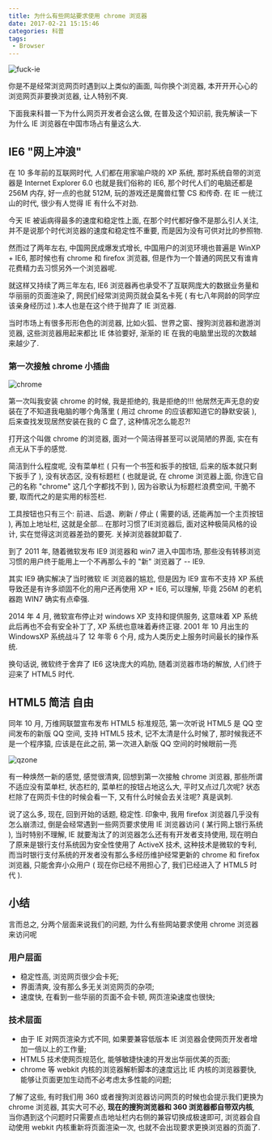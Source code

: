 ```yaml
---
title: 为什么有些网站要求使用 chrome 浏览器
date: 2017-02-21 15:15:46
categories: 科普
tags:
 - Browser
---
```


![fuck-ie](//static.mutoe.com/2017/with-chrome-to-browse-the-web/fuck-ie.jpg)

你是不是经常浏览网页时遇到以上类似的画面, 叫你换个浏览器, 本开开开心心的浏览网页非要换浏览器, 让人特别不爽.

下面我来科普一下为什么网页开发者会这么做, 在普及这个知识前, 我先解读一下为什么 IE 浏览器在中国市场占有量这么大.

## IE6 "网上冲浪"

在 10 多年前的互联网时代, 人们都在用家喻户晓的 XP 系统, 那时系统自带的浏览器是 Internet Explorer 6.0 也就是我们俗称的 IE6, 那个时代人们的电脑还都是 256M 内存, 好一点的也就 512M, 玩的游戏还是魔兽红警 CS 和传奇. 在 IE 一统江山的时代, 很少有人觉得 IE 有什么不对劲.

今天 IE 被诟病得最多的速度和稳定性上面, 在那个时代都好像不是那么引人关注, 并不是说那个时代浏览器的速度和稳定性不重要, 而是因为没有可供对比的参照物.

然而过了两年左右, 中国网民成爆发式增长, 中国用户的浏览环境也普遍是 WinXP + IE6, 那时候也有 chrome 和 firefox 浏览器, 但是作为一个普通的网民又有谁肯花费精力去习惯另外一个浏览器呢.

<!-- more -->

就这样又持续了两三年左右, IE6 浏览器再也承受不了互联网庞大的数据业务量和华丽丽的页面渲染了, 网民们经常浏览网页就会莫名卡死 ( 有七八年网龄的同学应该亲身经历过 ).本人也是在这个终于抛弃了 IE 浏览器.

当时市场上有很多形形色色的浏览器, 比如火狐、世界之窗、搜狗浏览器和遨游浏览器, 这些浏览器用起来都比 IE 体验要好, 渐渐的 IE 在我的电脑里出现的次数越来越少了.

### 第一次接触 chrome 小插曲

![chrome](//static.mutoe.com/2017/with-chrome-to-browse-the-web/chrome.png)

第一次叫我安装 chrome 的时候, 我是拒绝的, 我是拒绝的!!! 他居然无声无息的安装在了不知道我电脑的哪个角落里 ( 用过 chrome 的应该都知道它的静默安装 ), 后来查找发现居然安装在我的 C 盘了, 这种情况怎么能忍?!

打开这个叫做 chrome 的浏览器, 面对一个简洁得甚至可以说简陋的界面, 实在有点无从下手的感觉.

简洁到什么程度呢, 没有菜单栏 ( 只有一个书签和扳手的按钮, 后来的版本就只剩下扳手了 ), 没有状态区, 没有标题栏 ( 也就是说, 在 chrome 浏览器上面, 你连它自己的名称 "chrome" 这几个字都找不到 ), 因为谷歌认为标题栏浪费空间, 干脆不要, 取而代之的是实用的标签栏.

 工具按钮也只有三个: 前进、后退、刷新 / 停止 ( 需要的话, 还能再加一个主页按钮 ), 再加上地址栏, 这就是全部... 在那时习惯了IE浏览器后, 面对这种极简风格的设计, 实在觉得这浏览器差劲的要死. 关掉浏览器就卸载了.

到了 2011 年, 随着微软发布 IE9 浏览器和 win7 进入中国市场, 那些没有转移浏览习惯的用户终于能用上一个不再那么卡的 "新" 浏览器了 -- IE9.

其实 IE9 确实解决了当时微软 IE 浏览器的尴尬, 但是因为 IE9 宣布不支持 XP 系统导致还是有许多顽固不化的用户还再使用 XP + IE6, 可以理解, 毕竟 256M 的老机器跑 WIN7 确实有点牵强.

2014 年 4 月, 微软宣布停止对 windows XP 支持和提供服务, 这意味着 XP 系统此后再也不会有安全补丁了, XP 系统也意味着寿终正寝. 2001 年 10 月出生的 WindowsXP 系统战斗了 12 年零 6 个月, 成为人类历史上服务时间最长的操作系统.

换句话说, 微软终于舍弃了 IE6 这块庞大的鸡肋, 随着浏览器市场的解放, 人们终于迎来了 HTML5 时代.

## HTML5 简洁 自由

同年 10 月, 万维网联盟宣布发布 HTML5 标准规范, 第一次听说 HTML5 是 QQ 空间发布的新版 QQ 空间, 支持 HTML5 技术, 记不太清是什么时候了, 那时候我还不是一个程序猿, 应该是在此之前, 第一次进入新版 QQ 空间的时候眼前一亮

![qzone](//static.mutoe.com/2017/with-chrome-to-browse-the-web/qzone.jpg)

有一种焕然一新的感觉, 感觉很清爽, 回想到第一次接触 chrome 浏览器, 那些所谓不适应没有菜单栏, 状态栏的, 菜单栏的按钮占地这么大, 平时又点过几次呢? 状态栏除了在网页卡住的时候会看一下, 又有什么时候会去关注呢? 真是讽刺.

说了这么多, 现在, 回到开始的话题, 稳定性. 印象中, 我用 firefox 浏览器几乎没有怎么崩溃过, 倒是会经常遇到一些网页要求使用 IE 浏览器访问 ( 某行网上银行系统 ), 当时特别不理解, IE 就要淘汰了的浏览器怎么还有有开发者支持使用, 现在明白了原来是银行支付系统因为安全性使用了 ActiveX 技术, 这种技术是微软的专利, 而当时银行支付系统的开发者没有那么多经历维护经常更新的 chrome 和 firefox 浏览器, 只能舍弃小众用户 ( 现在你已经不用担心了, 我们已经进入了 HTML5 时代 ).

## 小结

言而总之, 分两个层面来说我们的问题, 为什么有些网站要求使用 chrome 浏览器来访问呢

### 用户层面

* 稳定性高, 浏览网页很少会卡死;
* 界面清爽, 没有那么多无关浏览网页的杂项;
* 速度快, 在看到一些华丽的页面不会卡顿, 网页渲染速度也很快;

### 技术层面

* 由于 IE 对网页渲染方式不同, 如果要兼容低版本 IE 浏览器会使网页开发者增加一倍以上的工作量;
* HTML5 技术使网页规范化, 能够敏捷快速的开发出华丽优美的页面;
* chrome 等 webkit 内核的浏览器解析脚本的速度远比 IE 内核的浏览器要快, 能够让页面更加生动而不必考虑太多性能的问题;

了解了这些, 有时我们用 360 或者搜狗浏览器访问网页的时候也会提示我们更换为 chrome 浏览器, 其实大可不必, __现在的搜狗浏览器和 360 浏览器都自带双内核__, 当你遇到这个问题时只需要点击地址栏内右侧的兼容切换成极速即可, 浏览器会自动使用 webkit 内核重新将页面渲染一次, 也就不会出现要求更换浏览器的页面了.
